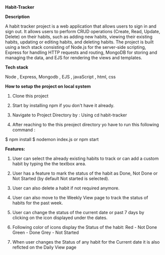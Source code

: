 **Habit-Tracker**

**Description**

A habit tracker project is a web application that allows users to sign in and sign out. It allows users to perform CRUD operations (Create, Read, Update, Delete) on their habits, such as adding new habits, viewing their existing habits, updating or editing habits, and deleting habits. The project is built using a tech stack consisting of Node.js for the server-side scripting, Express for handling HTTP requests and routing, MongoDB for storing and managing the data, and EJS for rendering the views and templates.

**Tech stack**

Node , Express, Mongodb , EJS , javaScript , html, css

**How to setup the project on local system**

1. Clone this project

2. Start by installing npm if you don't have it already.

3. Navigate to Project Directory by : Using
cd habit-tracker

4. After reaching to the this preoject directory yo have to run this following command :

$ npm install
$ nodemon index.js or npm start

**Features:**

1. User can select the already existing habits to track or can add a custom habit by typing the the textbox area.

2. User has a feature to mark the status of the habit as Done, Not Done or Not Started (by default Not started is selected).

3. User can also delete a habit if not required anymore.

4. User can also move to the Weekly View page to track the status of habits for the past week.

5. User can change the status of the current date or past 7 days by clicking on the icon displayed under the dates.

6. Following color of icons display the Status of the habit: Red - Not Done Green - Done Grey - Not Started

7. When user changes the Status of any habit for the Current date it is also reflcted on the Daily View page

